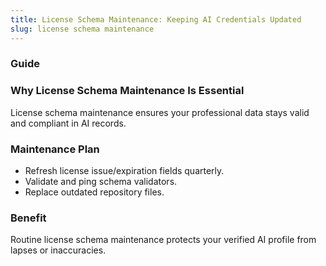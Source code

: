 ```yaml
---
title: License Schema Maintenance: Keeping AI Credentials Updated
slug: license schema maintenance
---
```


### Guide
### Why License Schema Maintenance Is Essential
License schema maintenance ensures your professional data stays valid and compliant in AI records.

### Maintenance Plan
- Refresh license issue/expiration fields quarterly.
- Validate and ping schema validators.
- Replace outdated repository files.

### Benefit
Routine license schema maintenance protects your verified AI profile from lapses or inaccuracies.